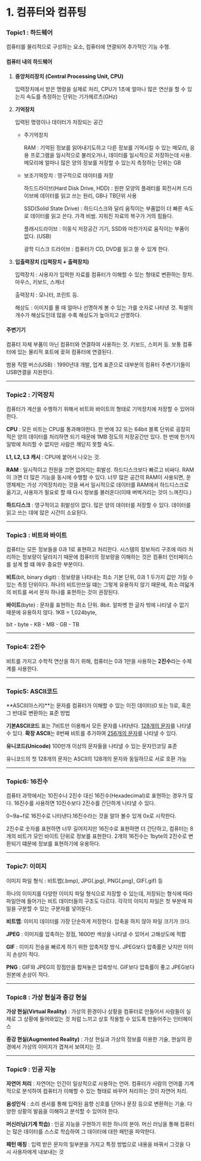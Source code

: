 # 1. 컴퓨터와 컴퓨팅

### Topic1 : 하드웨어

컴퓨터를 물리적으로 구성하는 요소, 컴퓨터에 연결되어 추가적인 기능 수행.  

#### **컴퓨터 내의 하드웨어**

1. **중앙처리장치 (Central Processing Unit, CPU)**

   입력장치에서 받은 명령을 실제로 처리, CPU가 1초에 얼마나 많은 연산을 할 수 있는지 속도를 측정하는 단위는 기가헤르츠(GHz)

2. **기억장치**

   입력된 명령이나 데이터가 저장되는 공간

   + 주기억장치

     RAM : 기억된 정보를 읽어내기도하고 다른 정보를 기억시킬 수 있는 메모리, 응용 프로그램을 일시적으로 불러오거나, 데이터를 일시적으로 저장하는데 사용. 메모리에 얼마나 많은 양의 정보를 저장할 수 있는지 측정하는 단위는 GB

   + 보조기억장치 : 영구적으로 데이터를 저장

     하드드라이브(Hard Disk Drive, HDD) : 원판 모양의 플래터를 회전시켜 드라이브에 데이터를 읽고 쓰는 원리, GB나 TB단위 사용

     SSD(Solid State Drive) : 하드디스크와 달리 움직이는 부품없이 더 빠른 속도로 데이터를 읽고 쓴다. 가격 비쌈. 지워진 자료의 복구가 거의 힘들다.

     플래시드라이브 : 이동식 저장공간 기기, SSD와 마찬가지로 움직이는 부품이 없다.  (USB)

     광학 디스크 드라이브 : 컴퓨터가 CD, DVD를 읽고 쓸 수 있게 한다.

3. **입출력장치 (입력장치 + 출력장치)**

   입력장치 : 사용자가 입력한 자료를 컴퓨터가 이해할 수 있는 형태로 변환하는 장치. 마우스, 키보드, 스캐너

   출력장치 : 모니터, 프린트 등. 

   해상도 : 이미지를 몰 때 얼마나 선명하게 볼 수 있는 가를 숫자로 나타낸 것. 픽셀의 개수가 해상도인데 많을 수록 해상도가 높아지고 선명하다.

#### **주변기기**

컴퓨터 자체 부품이 아닌 컴퓨터와 연결하여 사용하는 것. 키보드, 스피커 등. 보통 컴퓨터에 있는 물리적 포트에 꽂혀 컴퓨터에 연결된다. 

범용 직렬 버스(USB) : 1990년대 개발, 업계 표준으로 대부분의 컴퓨터 주변기기들이 USB연결을 지원한다.

-------------

### Topic2 : 기억장치

컴퓨터가 계산을 수행하기 위해서 비트와 바이트의 형태로 기억장치에 저장할 수 있어야 한다. 

**CPU** : 모든 비트는 CPU를 통과해야한다. 한 번에 32 또는 64bit 블록 단위로 굉장히 적은 양의 데이터를 처리하면 되기 때문에 1MB 정도의 저장공간만 있다. 한 번에 한가지 일밖에 처리할 수 없지만 사람은 깨닫지 못할 속도.

 **L1, L2, L3 캐시** : CPU에 붙어서 나오는 것.

**RAM** : 일시적이고 전원을 끄면 없어지는 휘발성. 하드디스크보다 빠르고 비싸다. RAM이 크면 더 많은 기능을 동시에 수행할 수 있다. 너무 많은 공간의 RAM이 사용되면, 운영체제는 가상 기억장치라는 것을 써서 일시적으로 데이터를 RAM에서 하드디스크로 옮기고, 사용자가 필요로 할 때 다시 정보를 불러온다(이때 버벅거리는 것이 느껴진다.)

**하드디스크** : 영구적이고 휘발성이 없다. 많은 양의 데이터를 저장할 수 있다. 데이터를 읽고 쓰는 데에 많은 시간이 소요된다. 

--------------

### Topic3 : 비트와 바이트

컴퓨터는 모든 정보들을 0과 1로 표현하고 처리한다. 시스템의 정보처리 구조에 따라 처리하는 정보량이 달라지기 때문에 컴퓨터의 정보량을 이해하는 것은 컴퓨터 인터페이스를 설계 할 떄 매우 중요한 부분이다.

**비트**(bit, binary digit) : 정보량을 나타내는 최소 기본 단위, 0과 1 두가지 값만 가질 수 있는 측정 단위이다.  하나의 비트만쓰일 떄는 그렇게 유용하지 않기 때문에, 최소 여덟개의 비트를 써서 문자 하나를 표현하는 것이 권장된다.

**바이트**(byte) : 문자를 표현하는 최소 단위. 8bit. 알파벳 한 글자 밖에 나타낼 수 없기 때문에 유용하지 않다. 1KB = 1,024byte, 

bit - byte - KB - MB - GB - TB 

-------------

### Topic4: 2진수

비트를 가지고 수학적 연산을 하기 위해, 컴퓨터는 0과 1만을 사용하는 **2진수**라는 수체계를 사용한다.

--------------

### Topic5: ASCII코드

**ASCII(아스키)**는 문자를 컴퓨터가 이해할 수 있는 이진 데이터(0 또는 1)로, 혹은 그 반대로 변환하는 표준 방법

**기본ASCII코드** 표는 7비트만 이용해서 모든 문자를 나타낸다. <u>128개의 문자</u>를 나타낼 수 있다. **확장 ASCII**는 8번째 비트를 추가하여 <u>256개의 문자</u>를 나타낼 수 있다. 

**유니코드(Unicode)** 100만개 이상의 문자들을 나타낼 수 있는 문자인코딩 표준

유니코드의 첫 128개의 문자는 ASCII의 128개의 문자와 동일하므로 서로 호환 가능

--------------

### Topic6: 16진수

컴퓨터 과학에서는 10진수나 2진수 대신 16진수(Hexadecimal)로 표현하는 경우가 많다. 16진수를 사용하면 10진수보다 2진수를 간단하게 나타낼 수 있다. 

0~9a~f로 16진수로 나타낸다.16진수라는 것을 알아 볼수 있게 0x로 시작한다.   

2진수로 숫자를 표현하면 너무 길어지지만 16진수로 표현하면 더 간단하고, 컴퓨터는 8개의 비트가 모인 바이트 단위로 정보를 표현한다. 2개의 16진수는 1byte의 2진수로 변환되기 떄문에 정보를 표현하기에 유용하다.

------------

### Topic7: 이미지

이미지 파일 형식 : 비트맵(.bmp), JPG(.jpg), PNG(.png), GIF(.gif) 등

하나의 이미지를 다양한 이미지 파일 형식으로 저장할 수 있는데, 저장되는 형식에 따라 파일안에 들어가는 비트 데이터들의 구조도 다르다. 각각의 이미지 파일은 첫 부분에 파일을 구분할 수 있는 구분자를 넣어둔다. 

**비트맵**: 이미지 데이터를 가장 단순하게 저장한다. 압축을 하지 않아 파일 크기가 크다. 

**JPEG** : 이미지를 압축하는 장점, 1600만 색상을 나타낼 수 있어서 고해상도에 적합

**GIF** : 이미지 전송을 빠르게 하기 위한 압축저장 방식. JPEG보다 압축률은 낮지만 이미지 손상이 적다.

**PNG** : GIF와 JPEG의 장점만을 합쳐놓은 압축방식. GIF보다 압축률이 좋고 JPEG보다 원본에 손상이 적다.

-------

### Topic8 : 가상 현실과 증강 현실

**가상 현실(Virtual Reality)** : 가상의 환경이나 상황을 컴퓨터로 만들어서 사람들이 실제로 그 상황에 들어와있는 것 처럼 느끼고 상호 작용할 수 있도록 만들어주는 인터페이스

**증강 현실(Augmented Reality)** : 가상 현실과 가상의 정보를 이용한 기술, 현실의 환경에서 가상의 이미지가 겹쳐서 보여지는 것. 

------------

### Topic9 : 인공 지능

**자연어 처리** : 자연어는 인간이 일상적으로 사용하는 언어. 컴퓨터가 사람의 언어를 기계적으로 분석하여 컴퓨터가 이해할 수 있는 형태로 바꾸어 처리하는 것이 자연어 처리.

**음성인식** : 소리 센서를 통해 입력된 음향 신호를 단어나 문장 등으로 변환하는 기술. 다양한 상황의 발음을 이해하고 분석할 수 있어야 한다. 

**머신러닝(기계 학습)** : 인공 지능을 구현하기 위한 하나의 분야. 머신 러닝을 통해 컴퓨터는 많은 데이터를 스스로 학습하여 그 데이터에 대한 패턴을 파악한다.  

**패턴 매칭** : 입력 받은 문자의 일부분을 가지고 특정 방법으로 내용을 바꿔서 그것을 다시 사용자에게 내보내는 것